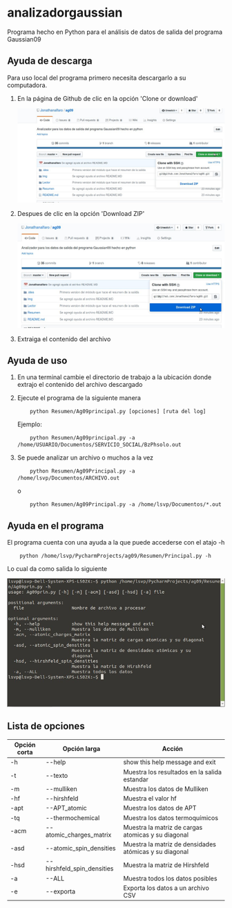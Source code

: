 # analizadorgaussian
Programa hecho en Python para el análisis de datos de salida del programa Gaussian09

## Ayuda de descarga
Para uso local del programa primero necesita descargarlo a su computadora.

1. En la página de Github de clic en la opción 'Clone or download'

    ![Imagen 2](Img/i1.jpg)

2. Despues de clic en la opción  'Download ZIP'
    
    ![Imagen 2](Img/i2.jpg)

3. Extraiga el contenido del archivo

## Ayuda de uso

1. En una terminal cambie el directorio de trabajo a la ubicación donde extrajo el contenido del archivo descargado

2. Ejecute el programa de la siguiente manera

    ```
        python Resumen/Ag09principal.py [opciones] [ruta del log]
    ```
    Ejemplo:

    ```
        python Resumen/Ag09principal.py -a /home/USUARIO/Documentos/SERVICIO_SOCIAL/BzPhsolo.out
    ```

3. Se puede analizar un archivo o muchos a la vez

    ```
        python Resumen/Ag09Principal.py -a /home/lsvp/Documentos/ARCHIVO.out
    ```
    o
    ```
        python Resumen/Ag09Principal.py -a /home/lsvp/Documentos/*.out
    ```
    
## Ayuda en el programa

El programa cuenta con una ayuda a la que puede accederse con el atajo -h

``` 
    python /home/lsvp/PycharmProjects/ag09/Resumen/Principal.py -h
```

Lo cual da como salida lo siguiente



![Imagen 3](Img/i3.jpg)

## Lista de opciones

| Opción corta | Opción larga | Acción |
| - | - | - |
| -h | --help | show this help message and exit |
| -t | --texto | Muestra los resultados en la salida estandar |
| -m | --mulliken | Muestra los datos de Mulliken |
| -hf | --hirshfeld | Muestra el valor hf |
| -apt | --APT_atomic | Muestra los datos de APT |
| -tq | --thermochemical | Muestra los datos termoquímicos |
| -acm | --atomic_charges_matrix | Muestra la matriz de cargas atomicas y su diagonal |
| -asd | --atomic_spin_densities | Muestra la matriz de densidades atómicas y su diagonal |
| -hsd | --hirshfeld_spin_densities | Muestra la matriz de Hirshfeld | 
| -a | --ALL | Muestra todos los datos posibles | 
| -e | --exporta | Exporta los datos a un archivo CSV |
